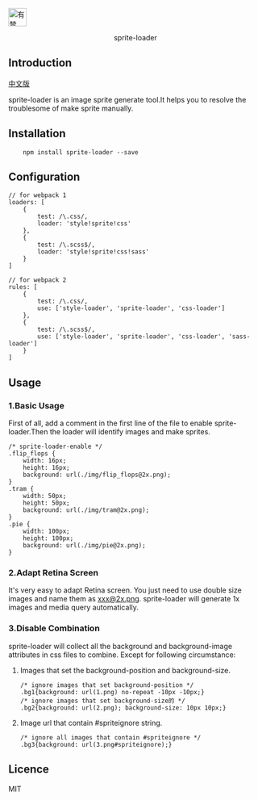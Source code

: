 <p>
<a href="https://github.com/youzan/"><img alt="有赞logo" width="36px" src="https://img.yzcdn.cn/public_files/2017/02/09/e84aa8cbbf7852688c86218c1f3bbf17.png" alt="youzan"></a>
</p>
<p align="center">sprite-loader</p>

## Introduction
[中文版](https://github.com/youzan/sprite-loader/blob/master/README_ZH.md)

sprite-loader is an image sprite generate tool.It helps you to resolve the troublesome of make sprite manually.

## Installation
```
	npm install sprite-loader --save
```

## Configuration
```
// for webpack 1
loaders: [
    {
        test: /\.css/,
        loader: 'style!sprite!css'
    },
    {
        test: /\.scss$/,
        loader: 'style!sprite!css!sass'
    }
]

// for webpack 2
rules: [
    {
        test: /\.css/,
        use: ['style-loader', 'sprite-loader', 'css-loader']
    },
    {
        test: /\.scss$/,
        use: ['style-loader', 'sprite-loader', 'css-loader', 'sass-loader']
    }
]
```
## Usage
### 1.Basic Usage
First of all, add a comment in the first line of the file to enable sprite-loader.Then the loader will identify images and make sprites.

```
/* sprite-loader-enable */
.flip_flops {
    width: 16px;
    height: 16px;
    background: url(./img/flip_flops@2x.png);
}
.tram {
    width: 50px;
    height: 50px;
    background: url(./img/tram@2x.png);
}
.pie {
    width: 100px;
    height: 100px;
    background: url(./img/pie@2x.png);
}
```
### 2.Adapt Retina Screen
It's very easy to adapt Retina screen. You just need to use double size images and name them as xxx@2x.png. sprite-loader will generate 1x images and media query automatically.

### 3.Disable Combination
sprite-loader will collect all the background and background-image attributes in css files to combine. Except for following circumstance:

1. Images that set the background-position and background-size.
	
	```
	/* ignore images that set background-position */
	.bg1{background: url(1.png) no-repeat -10px -10px;}
	/* ignore images that set background-size的 */
	.bg2{background: url(2.png); background-size: 10px 10px;}
	```
2. Image url that contain #spriteignore string.
	
	```
	/* ignore all images that contain #spriteignore */
	.bg3{background: url(3.png#spriteignore);}
	```
	
## Licence
MIT

